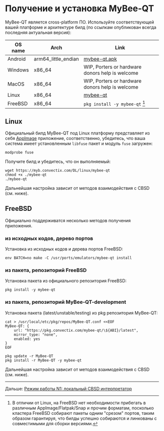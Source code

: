 # Получение и установка MyBee-QT

MyBee-QT является cross-platform ПО. Используйте соответствующей вашей платформе и архитектуре билд (по ссылкам опубликован всегда последняя актуальная версия):

|           OS name         |  Arch                 |  Link                                                                            |
| ------------------------- | --------------------- | -------------------------------------------------------------------------------- |
|         Android           |  arm64_little_endian  | [mybee-qt.apk](https://myb.convectix.com/DL/apk/mybee-qt.apk)                    |
|         Windows           |  x86_64               | WIP, Porters or hardware donors help is welcome                                  |
|         MacOS             |  x86_64               | WIP, Porters or hardware donors help is welcome                                  |
|         Linux             |  x86_64               | [mybee-qt](https://myb.convectix.com/DL/linux/mybee-qt)                          |
|         FreeBSD           |  x86_64               | `pkg install -y mybee-qt` [^#1]                                                  |

## Linux 

Официальный билд MyBee-QT под Linux платформу представляет из себя [AppImage](https://appimage.org/) приложение, соответственно, убедитесь, что ваша система имеет установленным `libfuse` пакет и модуль `fuse` загружен:

```
modprobe fuse
```

Получите билд и убедитесь, что он выполняемый:
```
wget https://myb.convectix.com/DL/linux/mybee-qt
chmod +x ./mybee-qt
./mybee-qt
```

Дальнейшая настройка зависит от методов взаимодействия с CBSD (см. ниже).

## FreeBSD

Официально поддерживатся несколько методов получения приложения.

### из исходных кодов, дерево портов

Установка из исходных кодов и дерева портов FreeBSD:

```
env BATCH=no make -C /usr/ports/emulators/mybee-qt install
```

### из пакета, репозиторий FreeBSD

Установка пакета из официального репозитория FreeBSD:
```
pkg install -y mybee-qt
```

### из пакета, репозиторий MyBee-QT-development

Установка пакета (latest/unstable/testing) из pkg репозитория MyBee-QT:

```
cat > /usr/local/etc/pkg/repos/MyBee-QT.conf <<EOF
MyBee-QT: {
    url: "https://pkg.convectix.com/mybee-qt/\${ABI}/latest",
    mirror_type: "none",
    enabled: yes
}
EOF

pkg update -r MyBee-QT
pkg install -r MyBee-QT -y mybee-qt

```

Дальнейшая настройка зависит от методов взаимодействия с CBSD (см. ниже).

---

Дальше: [Режим работы N1: локальный CBSD интерпретатор](myb-qt-cbsd-local.md)

[^#1]: В отличии от Linux, на FreeBSD нет необходимости прибегать в различным AppImage/Flatpak/Snap и прочим форматам, посколько кластера FreeBSD собирают пакеты
одним "срезом" портов, таким образом гарантируя, что билды успешно собираются и линкованы с совместимыми для сборки версиями.
